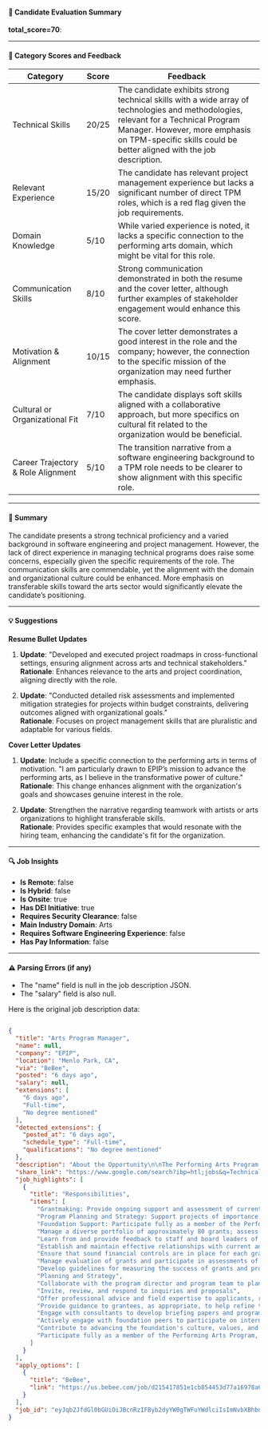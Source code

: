 #### 📄 Candidate Evaluation Summary
**total_score=70**:  

---

#### 🎯 Category Scores and Feedback

| Category                        | Score       | Feedback                                                                                                                                |
|----------------------------------|-------------|-----------------------------------------------------------------------------------------------------------------------------------------|
| Technical Skills                 | 20/25      | The candidate exhibits strong technical skills with a wide array of technologies and methodologies, relevant for a Technical Program Manager. However, more emphasis on TPM-specific skills could be better aligned with the job description. |
| Relevant Experience              | 15/20      | The candidate has relevant project management experience but lacks a significant number of direct TPM roles, which is a red flag given the job requirements. |
| Domain Knowledge                 | 5/10       | While varied experience is noted, it lacks a specific connection to the performing arts domain, which might be vital for this role.      |
| Communication Skills             | 8/10       | Strong communication demonstrated in both the resume and the cover letter, although further examples of stakeholder engagement would enhance this score. |
| Motivation & Alignment           | 10/15      | The cover letter demonstrates a good interest in the role and the company; however, the connection to the specific mission of the organization may need further emphasis. |
| Cultural or Organizational Fit   | 7/10       | The candidate displays soft skills aligned with a collaborative approach, but more specifics on cultural fit related to the organization would be beneficial. |
| Career Trajectory & Role Alignment | 5/10       | The transition narrative from a software engineering background to a TPM role needs to be clearer to show alignment with this specific role. |

---

#### 🧾 Summary
The candidate presents a strong technical proficiency and a varied background in software engineering and project management. However, the lack of direct experience in managing technical programs does raise some concerns, especially given the specific requirements of the role. The communication skills are commendable, yet the alignment with the domain and organizational culture could be enhanced. More emphasis on transferable skills toward the arts sector would significantly elevate the candidate’s positioning.

---

#### 💡 Suggestions

**Resume Bullet Updates**  
1. **Update**: "Developed and executed project roadmaps in cross-functional settings, ensuring alignment across arts and technical stakeholders."  
   **Rationale**: Enhances relevance to the arts and project coordination, aligning directly with the role.

2. **Update**: "Conducted detailed risk assessments and implemented mitigation strategies for projects within budget constraints, delivering outcomes aligned with organizational goals."  
   **Rationale**: Focuses on project management skills that are pluralistic and adaptable for various fields.

**Cover Letter Updates**  
1. **Update**: Include a specific connection to the performing arts in terms of motivation. "I am particularly drawn to EPIP’s mission to advance the performing arts, as I believe in the transformative power of culture."  
   **Rationale**: This change enhances alignment with the organization's goals and showcases genuine interest in the role.

2. **Update**: Strengthen the narrative regarding teamwork with artists or arts organizations to highlight transferable skills.  
   **Rationale**: Provides specific examples that would resonate with the hiring team, enhancing the candidate's fit for the organization.

---

#### 🔍 Job Insights
- **Is Remote**: false  
- **Is Hybrid**: false  
- **Is Onsite**: true  
- **Has DEI Initiative**: true  
- **Requires Security Clearance**: false  
- **Main Industry Domain**: Arts  
- **Requires Software Engineering Experience**: false  
- **Has Pay Information**: false  

---

#### ⚠️ Parsing Errors (if any)
- The "name" field is null in the job description JSON.
- The "salary" field is also null.

Here is the original job description data:

```json

{
  "title": "Arts Program Manager",
  "name": null,
  "company": "EPIP",
  "location": "Menlo Park, CA",
  "via": "BeBee",
  "posted": "6 days ago",
  "salary": null,
  "extensions": [
    "6 days ago",
    "Full-time",
    "No degree mentioned"
  ],
  "detected_extensions": {
    "posted_at": "6 days ago",
    "schedule_type": "Full-time",
    "qualifications": "No degree mentioned"
  },
  "description": "About the Opportunity\n\nThe Performing Arts Program seeks a skilled professional to join our team as a Program Officer. This is an exciting opportunity to work with a dynamic team of arts professionals and contribute to the advancement of the performing arts in the Bay Area.\n\nJob Description\n\u2022 Grantmaking: Provide ongoing support and assessment of current and potential grantees, including providing guidance to and serving as the primary point of contact for approximately a third of the program's grant portfolio.\n\u2022 Program Planning and Strategy: Support projects of importance to the program, foundation, and the regional arts ecosystem, including developing approaches and implementing plans; identifying and managing consultants; and organizing and coordinating foundation-sponsored meetings.\n\u2022 Foundation Support: Participate fully as a member of the Performing Arts Program and the broader foundation, collaborating with the program team and other foundation staff, including designing and leading meetings and representing the foundation at external meetings and conferences.\n\nResponsibilities\nGrantmaking\n\u2022 Manage a diverse portfolio of approximately 80 grants; assess grantee progress; analyze fiscal health, policies, and plans; review financial and programmatic reports; and assess grantee progress.\n\u2022 Learn from and provide feedback to staff and board leaders of organizations representing a wide range of backgrounds and identities, aesthetics, and organizational structures and approaches.\n\u2022 Establish and maintain effective relationships with current and prospective grantees and other funders and partners in the field.\n\u2022 Ensure that sound financial controls are in place for each grant and that funds are spent wisely and according to grant agreements.\n\u2022 Manage evaluation of grants and participate in assessments of program strategies. Develop guidelines for measuring the success of grants and program strategies.\nPlanning and Strategy\n\u2022 Collaborate with the program director and program team to plan and implement strategies that will have a strong impact on achieving program goals.\n\u2022 Invite, review, and respond to inquiries and proposals. Offer professional advice and field expertise to applicants, researchers, and others in the field.\n\u2022 Provide guidance to grantees, as appropriate, to help refine their strategies and approaches, and effectively use available resources while fulfilling program goals.\n\u2022 Engage with consultants to develop briefing papers and program-related reports that broaden the foundation's understanding of new approaches, best practices, and issues relating to the performing arts.\nFoundation Support\n\u2022 Actively engage with foundation peers to participate on internal committees and share lessons that will strengthen the program's practices.\n\u2022 Contribute to advancing the foundation's culture, values, and plans, including foundation-wide and program-specific diversity, equity, and inclusion efforts.\n\u2022 Participate fully as a member of the Performing Arts Program, collaborating with other team members and supporting team-wide activities.",
  "share_link": "https://www.google.com/search?ibp=htl;jobs&q=Technical+Program+Manager&htidocid=9JvxHITnyJ8EsFoqAAAAAA%3D%3D&hl=en-US&shndl=37&shmd=H4sIAAAAAAAA_xXEvQrCMBAAYFz7AA5ON_uTiOCiUxERhULeoFzCkVTTXLjL0NknF7_h676rbtdLU3DCUXCGAQtGEjjAiz0ooYQEXODBHDNtrqm1qhdrVbOJ2rBNwQSeLRfyvNg3e_03akKhmrHReDofF1NL3K7v7ulgKjBQyQwO5bOHW_8DXJ-KBIUAAAA&shmds=v1_AQbUm94S0UWhUWG2m9X-AKD_oBXyS-rdPtq9a4bq8h_7QxDJSw&source=sh/x/job/li/m1/1#fpstate=tldetail&htivrt=jobs&htiq=Technical+Program+Manager&htidocid=9JvxHITnyJ8EsFoqAAAAAA%3D%3D",
  "job_highlights": [
    {
      "title": "Responsibilities",
      "items": [
        "Grantmaking: Provide ongoing support and assessment of current and potential grantees, including providing guidance to and serving as the primary point of contact for approximately a third of the program's grant portfolio",
        "Program Planning and Strategy: Support projects of importance to the program, foundation, and the regional arts ecosystem, including developing approaches and implementing plans; identifying and managing consultants; and organizing and coordinating foundation-sponsored meetings",
        "Foundation Support: Participate fully as a member of the Performing Arts Program and the broader foundation, collaborating with the program team and other foundation staff, including designing and leading meetings and representing the foundation at external meetings and conferences",
        "Manage a diverse portfolio of approximately 80 grants; assess grantee progress; analyze fiscal health, policies, and plans; review financial and programmatic reports; and assess grantee progress",
        "Learn from and provide feedback to staff and board leaders of organizations representing a wide range of backgrounds and identities, aesthetics, and organizational structures and approaches",
        "Establish and maintain effective relationships with current and prospective grantees and other funders and partners in the field",
        "Ensure that sound financial controls are in place for each grant and that funds are spent wisely and according to grant agreements",
        "Manage evaluation of grants and participate in assessments of program strategies",
        "Develop guidelines for measuring the success of grants and program strategies",
        "Planning and Strategy",
        "Collaborate with the program director and program team to plan and implement strategies that will have a strong impact on achieving program goals",
        "Invite, review, and respond to inquiries and proposals",
        "Offer professional advice and field expertise to applicants, researchers, and others in the field",
        "Provide guidance to grantees, as appropriate, to help refine their strategies and approaches, and effectively use available resources while fulfilling program goals",
        "Engage with consultants to develop briefing papers and program-related reports that broaden the foundation's understanding of new approaches, best practices, and issues relating to the performing arts",
        "Actively engage with foundation peers to participate on internal committees and share lessons that will strengthen the program's practices",
        "Contribute to advancing the foundation's culture, values, and plans, including foundation-wide and program-specific diversity, equity, and inclusion efforts",
        "Participate fully as a member of the Performing Arts Program, collaborating with other team members and supporting team-wide activities"
      ]
    }
  ],
  "apply_options": [
    {
      "title": "BeBee",
      "link": "https://us.bebee.com/job/d215417851e1cb854453d77a16978a64?utm_campaign=google_jobs_apply&utm_source=google_jobs_apply&utm_medium=organic"
    }
  ],
  "job_id": "eyJqb2JfdGl0bGUiOiJBcnRzIFByb2dyYW0gTWFuYWdlciIsImNvbXBhbnlfbmFtZSI6IkVQSVAiLCJhZGRyZXNzX2NpdHkiOiJNZW5sbyBQYXJrLCBDQSIsImh0aWRvY2lkIjoiOUp2eEhJVG55SjhFc0ZvcUFBQUFBQT09IiwidXVsZSI6IncrQ0FJUUlDSU5WVzVwZEdWa0lGTjBZWFJsY3cifQ=="
}